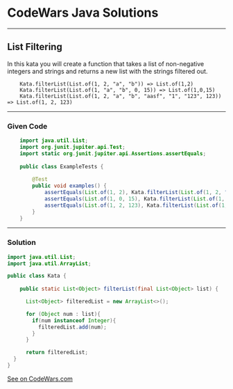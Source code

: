 # CodeWars Java Solutions

---

## List Filtering

In this kata you will create a function that takes a list of non-negative integers and strings and returns a new list with the strings filtered out.

```
    Kata.filterList(List.of(1, 2, "a", "b")) => List.of(1,2)
    Kata.filterList(List.of(1, "a", "b", 0, 15)) => List.of(1,0,15)
    Kata.filterList(List.of(1, 2, "a", "b", "aasf", "1", "123", 123)) => List.of(1, 2, 123)
```


---

### Given Code

```Java
    import java.util.List;
    import org.junit.jupiter.api.Test;
    import static org.junit.jupiter.api.Assertions.assertEquals;
    
    public class ExampleTests {
    
        @Test
        public void examples() {
            assertEquals(List.of(1, 2), Kata.filterList(List.of(1, 2, "a", "b")), "For input: [1, 2, \"a\", \"b\"]");
            assertEquals(List.of(1, 0, 15), Kata.filterList(List.of(1, "a", "b", 0, 15)), "For input: [1, \"a\", \"b\", 0, 15]");
            assertEquals(List.of(1, 2, 123), Kata.filterList(List.of(1, 2, "aasf", "1", "123", 123)), "For input: [1, 2, \"aasf\", \"1\", \"123\", 123]");
        }
    }
```

---

### Solution

``` Java
import java.util.List;
import java.util.ArrayList;

public class Kata {
  
    public static List<Object> filterList(final List<Object> list) {

      List<Object> filteredList = new ArrayList<>();

      for (Object num : list){
        if(num instanceof Integer){
          filteredList.add(num);
        }
      }

      return filteredList;
  }
}

```

[See on CodeWars.com](https://www.codewars.com/kata/53dbd5315a3c69eed20002dd/train/java)